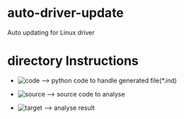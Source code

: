 # auto-driver-update
Auto updating for Linux driver

# directory Instructions

* ![code](https://github.com/xyongcn/auto-driver-update/tree/master/code)   --> python code to handle generated file(*.ind)

* ![source](https://github.com/xyongcn/auto-driver-update/tree/master/source) --> source code to analyse

* ![target](https://github.com/xyongcn/auto-driver-update/tree/master/target) --> analyse result
